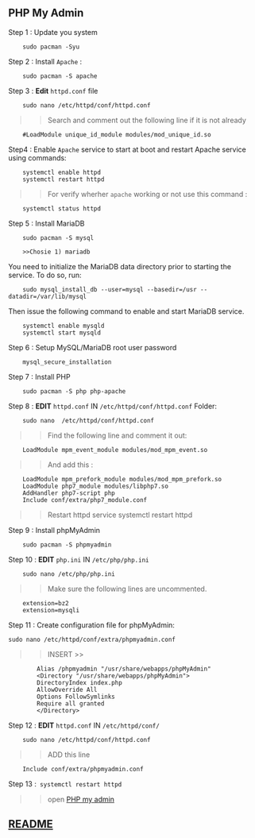 ## PHP My Admin 

Step 1 : Update you system 

		sudo pacman -Syu

Step 2 : Install `Apache` :

		sudo pacman -S apache
		
Step 3 : **Edit** `httpd.conf` file 

		sudo nano /etc/httpd/conf/httpd.conf

>> Search and comment out the following line if it is not already

		#LoadModule unique_id_module modules/mod_unique_id.so


Step4 : Enable `Apache` service to start at boot and restart Apache service using commands:


		systemctl enable httpd
		systemctl restart httpd
		

>> For verify wherher `apache` working or not use this command :
	
		systemctl status httpd

Step 5 : Install MariaDB

		sudo pacman -S mysql
		
		>>Chosie 1) mariadb
		
You need to initialize the MariaDB data directory prior to starting the service. To do so, run:

		sudo mysql_install_db --user=mysql --basedir=/usr --datadir=/var/lib/mysql

Then issue the following command to enable and start MariaDB service.

		systemctl enable mysqld
		systemctl start mysqld
		
Step 6 : Setup MySQL/MariaDB root user password 

		mysql_secure_installation
		
Step 7 : Install PHP

		sudo pacman -S php php-apache
		
 
 
 Step 8 : **EDIT** `httpd.conf` IN `/etc/httpd/conf/httpd.conf` Folder:
 	
 		sudo nano  /etc/httpd/conf/httpd.conf
 
 >>  Find the following line and comment it out:

		LoadModule mpm_event_module modules/mod_mpm_event.so

>> And add this :

		LoadModule mpm_prefork_module modules/mod_mpm_prefork.so
		LoadModule php7_module modules/libphp7.so
		AddHandler php7-script php
		Include conf/extra/php7_module.conf

>> Restart httpd service 
		 systemctl restart httpd


Step 9 : Install phpMyAdmin

		sudo pacman -S phpmyadmin 

Step 10 : **EDIT** `php.ini` IN `/etc/php/php.ini`

		sudo nano /etc/php/php.ini

>>  Make sure the following lines are uncommented.



		extension=bz2
		extension=mysqli
		
Step 11 : Create configuration file for phpMyAdmin:

	sudo nano /etc/httpd/conf/extra/phpmyadmin.conf
	
>> INSERT  >>

			Alias /phpmyadmin "/usr/share/webapps/phpMyAdmin"
 			<Directory "/usr/share/webapps/phpMyAdmin">
  			DirectoryIndex index.php
  			AllowOverride All
  			Options FollowSymlinks
  			Require all granted
 			</Directory>


Step 12 : **EDIT** `httpd.conf` IN `/etc/httpd/conf/`

		sudo nano /etc/httpd/conf/httpd.conf

>> ADD this line 

		Include conf/extra/phpmyadmin.conf

Step 13 :` systemctl restart httpd`

>> open  [PHP my admin ](http://localhost/phpmyadmin)

 ## [README](README.md)
